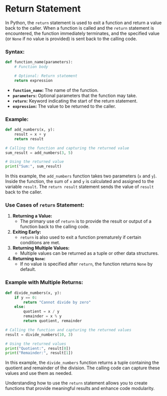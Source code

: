 # Return Statement

In Python, the `return` statement is used to exit a function and return a value back to the caller. When a function is called and the `return` statement is encountered, the function immediately terminates, and the specified value (or `None` if no value is provided) is sent back to the calling code.

### Syntax:

```python
def function_name(parameters):
    # Function body

    # Optional: Return statement
    return expression
```

- **`function_name`:** The name of the function.
- **`parameters`:** Optional parameters that the function may take.
- **`return`:** Keyword indicating the start of the return statement.
- **`expression`:** The value to be returned to the caller.

### Example:

```python
def add_numbers(x, y):
    result = x + y
    return result

# Calling the function and capturing the returned value
sum_result = add_numbers(3, 5)

# Using the returned value
print("Sum:", sum_result)
```

In this example, the `add_numbers` function takes two parameters (`x` and `y`). Inside the function, the sum of `x` and `y` is calculated and assigned to the variable `result`. The `return result` statement sends the value of `result` back to the caller.

### Use Cases of `return` Statement:

1. **Returning a Value:**
   - The primary use of `return` is to provide the result or output of a function back to the calling code.
2. **Exiting Early:**
   - `return` is also used to exit a function prematurely if certain conditions are met.
3. **Returning Multiple Values:**
   - Multiple values can be returned as a tuple or other data structures.
4. **Returning `None`:**
   - If no value is specified after `return`, the function returns `None` by default.

### Example with Multiple Returns:

```python
def divide_numbers(x, y):
    if y == 0:
        return "Cannot divide by zero"
    else:
        quotient = x / y
        remainder = x % y
        return quotient, remainder

# Calling the function and capturing the returned values
result = divide_numbers(10, 3)

# Using the returned values
print("Quotient:", result[0])
print("Remainder:", result[1])
```

In this example, the `divide_numbers` function returns a tuple containing the quotient and remainder of the division. The calling code can capture these values and use them as needed.

Understanding how to use the `return` statement allows you to create functions that provide meaningful results and enhance code modularity.
